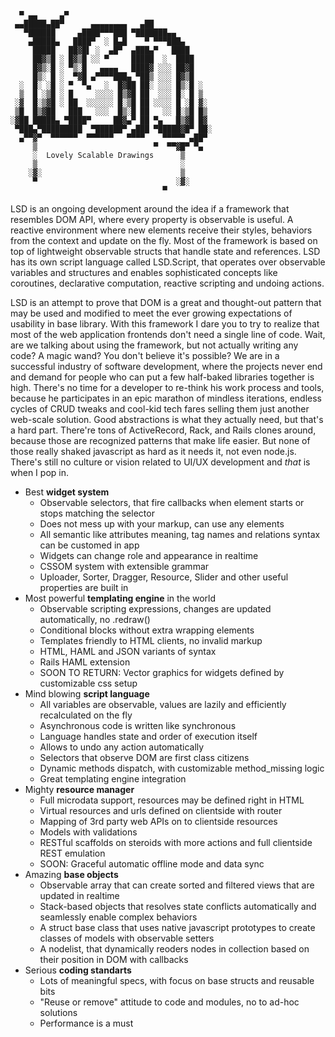     
      ▀ ▄▄     ▄▀
     ▄▄█████▄██▀      ▄▄▄▄▄▄▄▄   ▄██
       ▀██████     ▄████▀▀▀███ ▀███████▄▄
        ▄█████▄   ████▀  ░ █▄█    ▀ ▀▀▀███▄
         █████   ██▓█▌ ░  ▄█▀  ▄███▄▀   ████ 
         ██▓▒█ ░ █▓▒█ ░░ ▀     █████  ░  ████ 
         █▓▒░█ ░ ▀▒░█   ▄▄▄▄   ████▓ ░░░ ██▓█ 
         █▒░ █ ░  ▀▓█ ▄▀▀▀▀███▄ ▀██▒ ░░░ █▓▒█ 
      ░  █░ ░█ ░ ▀  ▀▄   ░  █▓██ ██░ ░░░ █▒░█ ░ 
      ▒  █ ░▒█ ░ █     ░░░░ █▒▓█ ██  ░░░ █░ █ ▒ 
     ░▓  █░▒▓█ ░ ██  ░░░░░░ █░▒█ ██ ░░░░ █ ░█ ▓░ 
     ▒█  █▒▓██   ███   ░░░  █▒░█ ██   ░░ █░▒█ █▒   
    ░▓██ █████▄ ▀████▀     ██▓▄▀ ██ ▀▄   █▒▓█ █▓
     ▀███▄▀█████████  ▀██████▀ ▄███ ▀█████▓█▀ ██░
      ▄▀▀▓▀  ▀▀▀▀▀▀  ▀▀▀▀▀▀   ▀▀▀▀    ▀▀▀▀▀ ▄██▀
         ▒                          ▀  ▀▀▓█▀ ▀▄ 
         ░  Lovely Scalable Drawings      ▒
         ▒                                ░
        ░▓░                               ▒
         ▀                               ░▓░
                                      ▀

LSD is an ongoing development around the idea if a framework that resembles DOM API, where every property is observable is useful. A reactive environment where new elements receive their styles, behaviors from the context and update on the fly. Most of the framework is based on top of lightweight observable structs that handle state and references. LSD has its own script language called LSD.Script, that operates over observable variables and structures and enables sophisticated concepts like coroutines, declarative computation, reactive scripting and undoing actions.

LSD is an attempt to prove that DOM is a great and thought-out pattern that may be used and modified to meet the ever growing expectations of usability in base library. With this framework I dare you to try to realize that most of the web application frontends don't need a single line of code. Wait, are we talking about using the framework, but not actually writing any code? A magic wand? You don't believe it's possible? We are in a successful industry of software development, where the projects never end and demand for people who can put a few half-baked libraries together is high. There's no time for a developer to re-think his work process and tools, because he participates in an epic marathon of mindless iterations, endless cycles of CRUD tweaks and cool-kid tech fares selling them just another web-scale solution. Good abstractions is what they actually need, but that's a hard part. There're tons of ActiveRecord, Rack, and Rails clones around, because those are recognized patterns that make life easier. But none of those really shaked javascript as hard as it needs it, not even node.js. There's still no culture or vision related to UI/UX development and *that* is when I pop in.
 
* Best **widget system**
  * Observable selectors, that fire callbacks when element starts or stops matching the selector
  * Does not mess up with your markup, can use any elements
  * All semantic like attributes meaning, tag names and relations syntax can be customed in app
  * Widgets can change role and appearance in realtime
  * CSSOM system with extensible grammar
  * Uploader, Sorter, Dragger, Resource, Slider and other useful properties are built in
* Most powerful **templating engine** in the world
  * Observable scripting expressions, changes are updated automatically, no .redraw()
  * Conditional blocks without extra wrapping elements
  * Templates friendly to HTML clients, no invalid markup
  * HTML, HAML and JSON variants of syntax
  * Rails HAML extension
  * SOON TO RETURN: Vector graphics for widgets defined by customizable css setup
* Mind blowing **script language**
  * All variables are observable, values are lazily and efficiently recalculated on the fly
  * Asynchronous code is written like synchronous
  * Language handles state and order of execution itself
  * Allows to undo any action automatically
  * Selectors that observe DOM are first class citizens
  * Dynamic methods dispatch, with customizable method_missing logic
  * Great templating engine integration
* Mighty **resource manager**
  * Full microdata support, resources may be defined right in HTML
  * Virtual resources and urls defined on clientside with router
  * Mapping of 3rd party web APIs on to clientside resources
  * Models with validations
  * RESTful scaffolds on steroids with more actions and full clientside REST emulation
  * SOON: Graceful automatic offline mode and data sync
* Amazing **base objects**
  * Observable array that can create sorted and filtered views that are updated in realtime
  * Stack-based objects that resolves state conflicts automatically and seamlessly enable complex behaviors
  * A struct base class that uses native javascript prototypes to create classes of models with observable setters
  * A nodelist, that dynamically reoders nodes in collection based on their position in DOM with callbacks
* Serious **coding standarts**
  * Lots of meaningful specs, with focus on base structs and reusable bits
  * "Reuse or remove" attitude to code and modules, no to ad-hoc solutions
  * Performance is a must
  